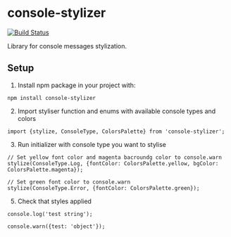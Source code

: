 # console-stylizer
[![Build Status](https://travis-ci.org/gr8name/console-stylizer.svg?branch=master)](https://travis-ci.org/gr8name/console-stylizer)

Library for console messages stylization.

## Setup

1. Install npm package in your project with:

```
npm install console-stylizer
```

2. Import styliser function and enums with available console types and colors 
```
import {stylize, ConsoleType, ColorsPalette} from 'console-stylizer';
``` 

3. Run initializer with console type you want to stylise
```
// Set yellow font color and magenta bacroundg color to console.warn 
stylize(ConsoleType.Log, {fontColor: ColorsPalette.yellow, bgColor: ColorsPalette.magenta});

// Set green font color to console.warn 
stylize(ConsoleType.Error, {fontColor: ColorsPalette.green});

```

5. Check that styles applied
```
console.log('test string');

console.warn({test: 'object'});
```
